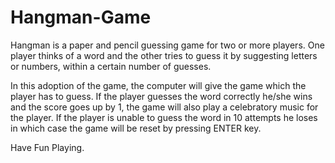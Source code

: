 # Hangman-Game

Hangman is a paper and pencil guessing game for two or more players. One player thinks of a word and the other tries to guess it by suggesting letters or numbers, within a certain number of guesses.

In this adoption of the game, the computer will give the game which the player has to guess. If the player guesses the word correctly he/she wins and the score goes up by 1, the game will also play a celebratory music for the player. If the player is unable to guess the word in 10 attempts he loses in which case the game will be reset by pressing ENTER key.

Have Fun Playing.



